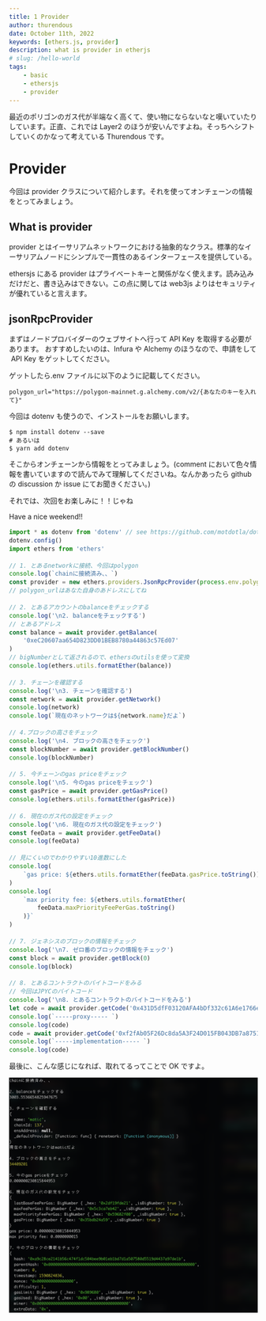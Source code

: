 ```yaml
---
title: 1 Provider
author: thurendous
date: October 11th, 2022
keywords: [ethers.js, provider]
description: what is provider in etherjs
# slug: /hello-world
tags:
    - basic
    - ethersjs
    - provider
---
```


最近のポリゴンのガス代が半端なく高くて、使い物にならないなと嘆いていたりしています。正直、これでは Layer2 のほうが安いんですよね。そっちへシフトしていくのかなって考えている Thurendous です。

# Provider

今回は provider クラスについて紹介します。それを使ってオンチェーンの情報をとってみましょう。

## What is provider

provider とはイーサリアムネットワークにおける抽象的なクラス。標準的なイーサリアムノードにシンプルで一貫性のあるインターフェースを提供している。

ethersjs にある provider はプライベートキーと関係がなく使えます。読み込みだけだと、書き込みはできない。この点に関しては web3js よりはセキュリティが優れていると言えます。

## jsonRpcProvider

まずはノードプロバイダーのウェブサイトへ行って API Key を取得する必要があります。
おすすめしたいのは、Infura や Alchemy のほうなので、申請をして  API Key をゲットしてください。

ゲットしたら.env ファイルに以下のように記載してください。

```
polygon_url="https://polygon-mainnet.g.alchemy.com/v2/{あなたのキーを入れて}"
```

今回は dotenv も使うので、インストールをお願いします。

```shell
$ npm install dotenv --save
# あるいは
$ yarn add dotenv
```

そこからオンチェーンから情報をとってみましょう。(comment において色々情報を書いていますので読んでみて理解してくださいね。なんかあったら github の discussion か issue にてお聞きください。)

それでは、次回をお楽しみに！！じゃね

Have a nice weekend!!

```javascript
import * as dotenv from 'dotenv' // see https://github.com/motdotla/dotenv#how-do-i-use-dotenv-with-import
dotenv.config()
import ethers from 'ethers'

// 1. とあるnetworkに接続、今回はpolygon
console.log(`chainに接続済み、、`)
const provider = new ethers.providers.JsonRpcProvider(process.env.polygon_url)
// polygon_urlはあなた自身のあドレスにしてね

// 2. とあるアカウントのbalanceをチェックする
console.log('\n2. balanceをチェックする')
// とあるアドレス
const balance = await provider.getBalance(
    '0xeC20607aa654D823DD01BEB8780a44863c57Ed07'
)
// bigNumberとして返されるので、ethersのutilsを使って変換
console.log(ethers.utils.formatEther(balance))

// 3. チェーンを確認する
console.log('\n3. チェーンを確認する')
const network = await provider.getNetwork()
console.log(network)
console.log(`現在のネットワークは${network.name}だよ`)

// 4.ブロックの高さをチェック
console.log('\n4. ブロックの高さをチェック')
const blockNumber = await provider.getBlockNumber()
console.log(blockNumber)

// 5. 今チェーンのgas priceをチェック
console.log('\n5. 今のgas priceをチェック')
const gasPrice = await provider.getGasPrice()
console.log(ethers.utils.formatEther(gasPrice))

// 6. 現在のガス代の設定をチェック
console.log('\n6. 現在のガス代の設定をチェック')
const feeData = await provider.getFeeData()
console.log(feeData)

// 見にくいのでわかりやすい10進数にした
console.log(
    `gas price: ${ethers.utils.formatEther(feeData.gasPrice.toString())}`
)
console.log(
    `max priority fee: ${ethers.utils.formatEther(
        feeData.maxPriorityFeePerGas.toString()
    )}`
)

// 7. ジェネシスのブロックの情報をチェック
console.log('\n7. ゼロ番のブロックの情報をチェック')
const block = await provider.getBlock(0)
console.log(block)

// 8. とあるコントラクトのバイトコードをみる
// 今回はJPYCのバイトコード
console.log('\n8. とあるコントラクトのバイトコードをみる')
let code = await provider.getCode('0x431D5dfF03120AFA4bDf332c61A6e1766eF37BDB')
console.log(`-----proxy----- `)
console.log(code)
code = await provider.getCode('0xf2fAb05F26Dc8da5A3F24D015FB043DB7a8751Cf')
console.log(`-----implementation----- `)
console.log(code)
```

最後に、こんな感じになれば、取れてるってことで OK ですよ。

![](providersTerminalScreenshot.png)
